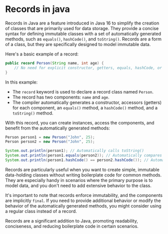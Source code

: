 # Records in java
Records in Java are a feature introduced in Java 16 to simplify the creation of classes that are primarily used for data storage. They provide a concise syntax for defining immutable classes with a set of automatically generated methods, such as `equals()`, `hashCode()`, and `toString()`. Records are a form of a class, but they are specifically designed to model immutable data.

Here's a basic example of a record:

```java
public record Person(String name, int age) {
    // No need for explicit constructor, getters, equals, hashCode, or toString
}
```

In this example:

- The `record` keyword is used to declare a record class named `Person`.
- The record has two components: `name` and `age`.
- The compiler automatically generates a constructor, accessors (getters) for each component, an `equals()` method, a `hashCode()` method, and a `toString()` method.

With this record, you can create instances, access the components, and benefit from the automatically generated methods:

```java
Person person1 = new Person("John", 25);
Person person2 = new Person("John", 25);

System.out.println(person1); // Automatically calls toString()
System.out.println(person1.equals(person2)); // Automatically compares components using equals()
System.out.println(person1.hashCode() == person2.hashCode()); // Automatically generated hashCode()
```

Records are particularly useful when you want to create simple, immutable data-holding classes without writing boilerplate code for common methods. They are especially handy in scenarios where the primary purpose is to model data, and you don't need to add extensive behavior to the class.

It's important to note that records enforce immutability, and the components are implicitly `final`. If you need to provide additional behavior or modify the behavior of the automatically generated methods, you might consider using a regular class instead of a record.

Records are a significant addition to Java, promoting readability, conciseness, and reducing boilerplate code in certain scenarios.